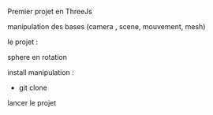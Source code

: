 Premier projet en ThreeJs

manipulation des bases (camera , scene, mouvement, mesh)


le projet :

sphere en rotation 

install manipulation :

- git clone 

lancer le projet 
